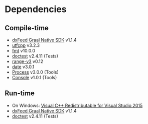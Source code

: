 # Dependencies

## Compile-time

- [dxFeed Graal Native SDK](https://github.com/dxFeed/dxfeed-graal-native-sdk) v1.1.4
- [utfcpp](https://github.com/nemtrif/utfcpp) v3.2.3
- [fmt](https://github.com/fmtlib/fmt) v10.0.0
- [doctest](https://github.com/doctest/doctest) v2.4.11 (Tests)
- [range-v3](https://github.com/ericniebler/range-v3) v0.12
- [date](https://github.com/HowardHinnant/date) v3.0.1
- [Process](https://github.com/ttldtor/Process) v3.0.0 (Tools)
- [Console](https://github.com/ttldtor/Console) v1.0.1 (Tools)

## Run-time

- On Windows: [Visual C++ Redistributable for Visual Studio 2015](https://www.microsoft.com/en-us/download/details.aspx?id=48145)
- [dxFeed Graal Native SDK](https://github.com/dxFeed/dxfeed-graal-native-sdk) v1.1.4
- [doctest](https://github.com/doctest/doctest) v2.4.11 (Tests)